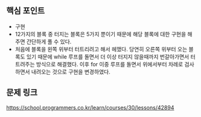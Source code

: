 ## 핵심 포인트

- 구현
- 12가지의 블록 중 터지는 블록은 5가지 뿐이기 때문에 해당 블록에 대한 구현을 해주면 간단하게 풀 수 있다.
- 처음에 블록을 왼쪽 위부터 터트리려고 해서 헤맸다. 당연히 오른쪽 위부터 오는 블록도 있기 때문에 while 루프를 돌면서 더 이상 터지지 않을때까지 번갈아가면서 터트려주는 방식으로 해결했다. 이후 for 이중 루프를 돌면서 위에서부터 차례로 검사하면서 내려오는 것으로 구현을 변경하였다.

## 문제 링크

https://school.programmers.co.kr/learn/courses/30/lessons/42894
